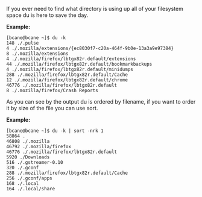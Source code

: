 
If you ever need to find what directory is using up all of your filesystem space du is here to save the day.

**Example:**

    [bcane@bcane ~]$ du -k  
    148 ./.pulse  
    4 ./.mozilla/extensions/{ec8030f7-c20a-464f-9b0e-13a3a9e97384}  
    8 ./.mozilla/extensions  
    4 ./.mozilla/firefox/lbtgx82r.default/extensions  
    44 ./.mozilla/firefox/lbtgx82r.default/bookmarkbackups  
    4 ./.mozilla/firefox/lbtgx82r.default/minidumps  
    288 ./.mozilla/firefox/lbtgx82r.default/Cache  
    12 ./.mozilla/firefox/lbtgx82r.default/chrome  
    46776 ./.mozilla/firefox/lbtgx82r.default  
    8 ./.mozilla/firefox/Crash Reports

As you can see by the output du is ordered by filename, if you want to order it by size of the file you can use sort.

**Example:**

    [bcane@bcane ~]$ du -k | sort -nrk 1  
    58864 .  
    46808 ./.mozilla  
    46792 ./.mozilla/firefox  
    46776 ./.mozilla/firefox/lbtgx82r.default  
    5920 ./Downloads  
    516 ./.gstreamer-0.10  
    320 ./.gconf  
    288 ./.mozilla/firefox/lbtgx82r.default/Cache  
    256 ./.gconf/apps  
    168 ./.local  
    164 ./.local/share  
